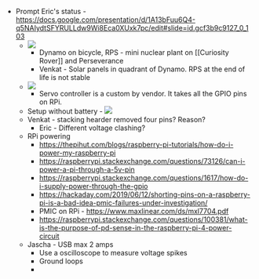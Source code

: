 - Prompt Eric's status - https://docs.google.com/presentation/d/1A13bFuu6Q4-q5NAIydtSFYRULLdw9Wi8Eca0XUxk7pc/edit#slide=id.gcf3b9c9127_0_103
    - ![](https://firebasestorage.googleapis.com/v0/b/firescript-577a2.appspot.com/o/imgs%2Fapp%2FArtOfGig%2FoO4WjWWGSY.png?alt=media&token=5fb505ff-9ac8-4594-9ba7-5fa24cd15002)
        - Dynamo on bicycle, RPS - mini nuclear plant on [[Curiosity Rover]] and Perseverance
        - Venkat - Solar panels in quadrant of Dynamo. RPS at the end of life is not stable
    - ![](https://firebasestorage.googleapis.com/v0/b/firescript-577a2.appspot.com/o/imgs%2Fapp%2FArtOfGig%2Fn_PPzPSXOH.png?alt=media&token=6300c4e9-7d80-42d4-9f9b-44fc206ca382)
        - Servo controller is a custom by vendor. It takes all the GPIO pins on RPi. 
    - Setup without battery - ![](https://firebasestorage.googleapis.com/v0/b/firescript-577a2.appspot.com/o/imgs%2Fapp%2FArtOfGig%2FWtjgQLScSE.png?alt=media&token=0d00d682-50fe-4589-bd7a-aedbecbb85c7)
    - Venkat - stacking hearder removed four pins? Reason?
        - Eric - Different voltage clashing? 
    - RPi powering
        - https://thepihut.com/blogs/raspberry-pi-tutorials/how-do-i-power-my-raspberry-pi
        - https://raspberrypi.stackexchange.com/questions/73126/can-i-power-a-pi-through-a-5v-pin
        - https://raspberrypi.stackexchange.com/questions/1617/how-do-i-supply-power-through-the-gpio
        - https://hackaday.com/2019/06/12/shorting-pins-on-a-raspberry-pi-is-a-bad-idea-pmic-failures-under-investigation/
        - PMIC on RPi - https://www.maxlinear.com/ds/mxl7704.pdf
        - https://raspberrypi.stackexchange.com/questions/100381/what-is-the-purpose-of-pd-sense-in-the-raspberry-pi-4-power-circuit
    - Jascha - USB max 2 amps
        - Use a oscilloscope to measure voltage spikes 
        - Ground loops
        - 
